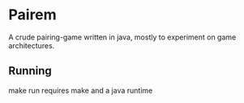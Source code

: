 
Pairem
======

A crude pairing-game written in java,
mostly to experiment on game architectures.


## Running
make run
requires make and a java runtime
